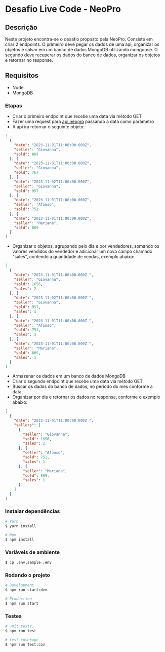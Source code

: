 # Desafio Live Code - NeoPro

## Descrição
Neste projeto encontra-se o desafio proposto pela NeoPro.
Consiste em criar 2 endpoints.
O primeiro deve pegar os dados de uma api, organizar os objetos e salvar em um banco de dados MongoDB utilizando mongoose.
O segundo deve recuperar os dados do banco de dados, organizar os objetos e retornar no response.

## Requisitos
- Node
- MongoDB

### Etapas
- Criar o primeiro endpoint que recebe uma data via método GET
- Fazer uma request para [api neopro](https://api.neopro.com.br/v1/test/sales?month=2022-09-01T00:00:00.000Z) passando a data como parâmetro
- A api irá retornar o seguinte objeto:

```json
[
  {
    "date": "2023-11-01T11:00:00.000Z",
    "seller": "Giovanna",
    "sold": 889
  }, {
    "date": "2023-11-01T11:00:00.000Z",
    "seller": "Giovanna",
    "sold": 767
  }, {
    "date": "2023-11-02T11:00:00.000Z",
    "seller": "Giovanna",
    "sold": 957
  }, {
    "date": "2023-11-01T11:00:00.000Z",
    "seller": "Afonso",
    "sold": 751
  }, {
    "date": "2023-11-01T11:00:00.000Z",
    "seller": "Mariana",
    "sold": 809
  }
]
```

- Organizar o objetos, agrupando pelo dia e por vendedores, somando os valores vendidos do vendedor e adicionar um novo campo chamado "sales", contendo a quantidade de vendas, exemplo abaixo:

```json
[
  {
    "date": "2023-11-01T11:00:00.000Z ",
    "seller": "Giovanna",
    "sold": 1656,
    "sales": 2
  }, {
    "date": "2023-11-02T11:00:00.000Z ",
    "seller": "Giovanna",
    "sold": 957,
    "sales": 1
  }, {
    "date": "2023-11-01T11:00:00.000Z ",
    "seller": "Afonso",
    "sold": 751,
    "sales": 1
  }, {
    "date": "2023-11-01T11:00:00.000Z ",
    "seller": "Mariana",
    "sold": 809,
    "sales": 1
  }
]
```

- Armazenar os dados em um banco de dados MongoDB
- Criar o segundo endpoint que recebe uma data via método GET
- Buscar os dados do banco de dados, no periodo do mes conforme a data
- Organizar por dia e retornar os dados no response, conforme o exemplo abaixo:

```json
[
  {
    "date": "2023-11-01T11:00:00.000Z ",
    "sellers": [
      {
        "seller": "Giovanna",
        "sold": 1656,
        "sales": 2
      }, {
        "seller": "Afonso",
        "sold": 751,
        "sales": 1
      }, {
        "seller": "Mariana",
        "sold": 809,
        "sales": 1
      }
    ]
  }
]
```

### Instalar dependências
```bash
# Yarn
$ yarn install

# Npm
$ npm install
```

### Variáveis de ambiente
```bash
$ cp .env.sample .env
```

### Rodando o projeto
```bash
# Development
$ npm run start:dev

# Production
$ npm run start
```

### Testes
```bash
# unit tests
$ npm run test

# test coverage
$ npm run test:cov
```
